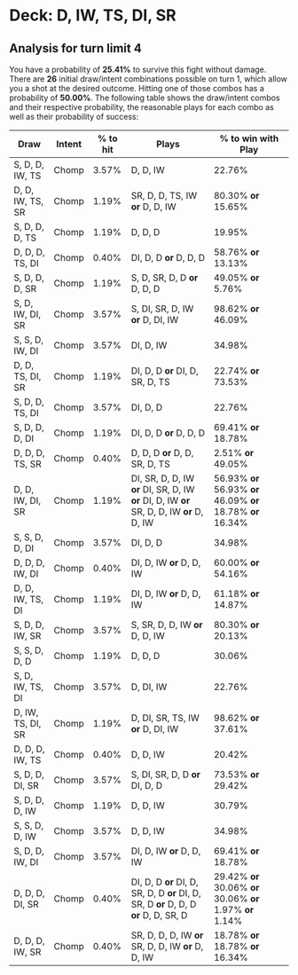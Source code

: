 # Deck: D, IW, TS, DI, SR
## Analysis for turn limit 4
You have a probability of **25.41%** to survive this fight without damage. There are **26** initial draw/intent combinations possible on turn 1, which allow you a shot at the desired outcome. Hitting one of those combos has a probability of **50.00%**.
The following table shows the draw/intent combos and their respective probability, the reasonable plays for each combo as well as their probability of success:

|Draw|Intent|% to hit|Plays|% to win with Play|
|----|------|--------|-----|------------------|
|S, D, D, IW, TS|Chomp|3.57%|D, D, IW|22.76%|
|D, D, IW, TS, SR|Chomp|1.19%|SR, D, D, TS, IW **or** D, D, IW|80.30% **or** 15.65%|
|S, D, D, D, TS|Chomp|1.19%|D, D, D|19.95%|
|D, D, D, TS, DI|Chomp|0.40%|DI, D, D **or** D, D, D|58.76% **or** 13.13%|
|S, D, D, D, SR|Chomp|1.19%|S, D, SR, D, D **or** D, D, D|49.05% **or** 5.76%|
|S, D, IW, DI, SR|Chomp|3.57%|S, DI, SR, D, IW **or** D, DI, IW|98.62% **or** 46.09%|
|S, S, D, IW, DI|Chomp|3.57%|DI, D, IW|34.98%|
|D, D, TS, DI, SR|Chomp|1.19%|DI, D, D **or** DI, D, SR, D, TS|22.74% **or** 73.53%|
|S, D, D, TS, DI|Chomp|3.57%|DI, D, D|22.76%|
|S, D, D, D, DI|Chomp|1.19%|DI, D, D **or** D, D, D|69.41% **or** 18.78%|
|D, D, D, TS, SR|Chomp|0.40%|D, D, D **or** D, D, SR, D, TS|2.51% **or** 49.05%|
|D, D, IW, DI, SR|Chomp|1.19%|DI, SR, D, D, IW **or** DI, SR, D, IW **or** DI, D, IW **or** SR, D, D, IW **or** D, D, IW|56.93% **or** 56.93% **or** 46.09% **or** 18.78% **or** 16.34%|
|S, S, D, D, DI|Chomp|3.57%|DI, D, D|34.98%|
|D, D, D, IW, DI|Chomp|0.40%|DI, D, IW **or** D, D, IW|60.00% **or** 54.16%|
|D, D, IW, TS, DI|Chomp|1.19%|DI, D, IW **or** D, D, IW|61.18% **or** 14.87%|
|S, D, D, IW, SR|Chomp|3.57%|S, SR, D, D, IW **or** D, D, IW|80.30% **or** 20.13%|
|S, S, D, D, D|Chomp|1.19%|D, D, D|30.06%|
|S, D, IW, TS, DI|Chomp|3.57%|D, DI, IW|22.76%|
|D, IW, TS, DI, SR|Chomp|1.19%|D, DI, SR, TS, IW **or** D, DI, IW|98.62% **or** 37.61%|
|D, D, D, IW, TS|Chomp|0.40%|D, D, IW|20.42%|
|S, D, D, DI, SR|Chomp|3.57%|S, DI, SR, D, D **or** DI, D, D|73.53% **or** 29.42%|
|S, D, D, D, IW|Chomp|1.19%|D, D, IW|30.79%|
|S, S, D, D, IW|Chomp|3.57%|D, D, IW|34.98%|
|S, D, D, IW, DI|Chomp|3.57%|DI, D, IW **or** D, D, IW|69.41% **or** 18.78%|
|D, D, D, DI, SR|Chomp|0.40%|DI, D, D **or** DI, D, SR, D, D **or** DI, D, SR, D **or** D, D, D **or** D, D, SR, D|29.42% **or** 30.06% **or** 30.06% **or** 1.97% **or** 1.14%|
|D, D, D, IW, SR|Chomp|0.40%|SR, D, D, D, IW **or** SR, D, D, IW **or** D, D, IW|18.78% **or** 18.78% **or** 16.34%|
